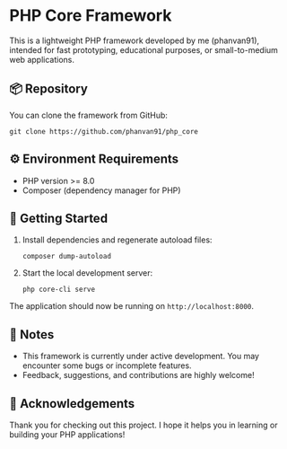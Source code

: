 # PHP Core Framework

This is a lightweight PHP framework developed by me (phanvan91), intended for fast prototyping, educational purposes, or small-to-medium web applications.

## 📦 Repository

You can clone the framework from GitHub:

```
git clone https://github.com/phanvan91/php_core
```

## ⚙️ Environment Requirements

- PHP version >= 8.0
- Composer (dependency manager for PHP)

## 🚀 Getting Started

1. Install dependencies and regenerate autoload files:
    ```
    composer dump-autoload
    ```

2. Start the local development server:
    ```
    php core-cli serve
    ```

The application should now be running on `http://localhost:8000`.

## 🧪 Notes

- This framework is currently under active development. You may encounter some bugs or incomplete features.
- Feedback, suggestions, and contributions are highly welcome!

## 🙏 Acknowledgements

Thank you for checking out this project. I hope it helps you in learning or building your PHP applications!

